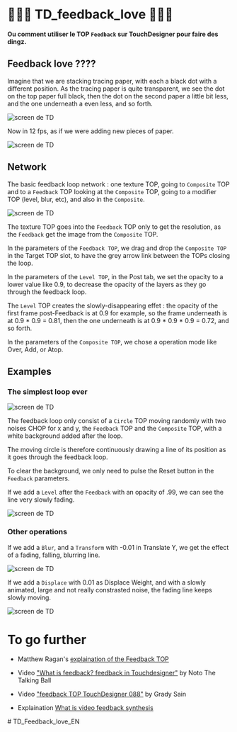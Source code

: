 # 🚧🚧🚧 TD_feedback_love 🚧🚧🚧

**Ou comment utiliser le TOP `Feedback` sur TouchDesigner pour faire des dingz.**

## Feedback love ????

<!--Imagine qu'on stack des papiers calques avec chacun un rond à une position différente. Vu que le papier calque est un peu transparent, on voit très bien le rond sur le papier du haut de la pile, un peu moins celui d'en dessous, un peu moins celui d'en dessous, ainsi de suite.

Le texture top vient dans le feedback uniquement pour qu'ils aient la même résolution, le feedback récupère l'image dans le comp, où la texture va donc.

Le level fait en sorte que ça disparaisse slowly : l'opacité de la première frame post feedback est de 0.9 par exemple, puis la frame d'en dessous est 0.9 * 0.9 = 0.81, puis la frame encore en dessous est à 0.9 * 0.9 * 0.9 = 0.72, et ainsi de suite.


-->

Imagine that we are stacking tracing paper, with each a black dot with a different position.
As the tracing paper is quite transparent, we see the dot on the top paper full black, then the dot on the second paper a little bit less, and the one underneath a even less, and so forth.

![screen de TD](./images/schema1.png)

Now in 12 fps, as if we were adding new pieces of paper.

![screen de TD](./images/schema1.gif)

## Network

The basic feedback loop network : one texture TOP, going to `Composite` TOP and to a `Feedback` TOP looking at the `Composite` TOP, going to a modifier TOP (level, blur, etc), and also in the `Composite`.

![screen de TD](./images/schema2.png)

The texture TOP goes into the `Feedback` TOP only to get the resolution, as the `Feedback` get the image from the `Composite` TOP.

In the parameters of the `Feedback TOP`, we drag and drop the `Composite TOP` in the Target TOP slot, to have the grey arrow link between the TOPs closing the loop.

In the parameters of the `Level TOP`, in the Post tab, we set the opacity to a lower value like 0.9, to decrease the opacity of the layers as they go through the feedback loop.

The `Level` TOP creates the slowly-disappearing effet : the opacity of the first frame post-Feedback is at 0.9 for example, so the frame underneath is at 0.9 * 0.9 = 0.81, then the one underneath is at 0.9 * 0.9 * 0.9 = 0.72, and so forth.

In the parameters of the `Composite TOP`, we chose a operation mode like Over, Add, or Atop.

## Examples

### The simplest loop ever

![screen de TD](./images/gif2.gif)

The feedback loop only consist of a `Circle` TOP moving randomly with two noises CHOP for x and y, the `Feedback` TOP and the `Composite` TOP, with a white background added after the loop.

The moving circle is therefore continuously drawing a line of its position as it goes through the feedback loop.

To clear the background, we only need to pulse the Reset button in the `Feedback` parameters.

If we add a `Level` after the `Feedback` with an opacity of .99, we can see the line very slowly fading.

![screen de TD](./images/gif3.gif)

### Other operations

If we add a `Blur`, and a `Transform` with -0.01 in Translate Y, we get the effect of a fading, falling, blurring line.

![screen de TD](./images/gif4.gif)

If we add a `Displace` with 0.01 as Displace Weight, and with a slowly animated, large and not really constrasted noise, the fading line keeps slowly moving.

![screen de TD](./images/gif5.gif)


# To go further

- Matthew Ragan's [explaination of the Feedback TOP](https://matthewragan.com/2013/06/16/the-feedback-top-touchdesigner/)

- Video ["What is feedback? feedback in Touchdesigner"](https://www.youtube.com/watch?v=83K3QEK6Iv0) by Noto The Talking Ball

- Video ["feedback TOP TouchDesigner 088"](https://vimeo.com/92110650) by Grady Sain

- Explaination [What is video feedback synthesis](https://andreijaycreativecoding.com/getting_started-with-video-feedback)


<!-- https://alltd.org/feedback-top-in-touchdesigner/ --># TD_Feedback_love_EN
